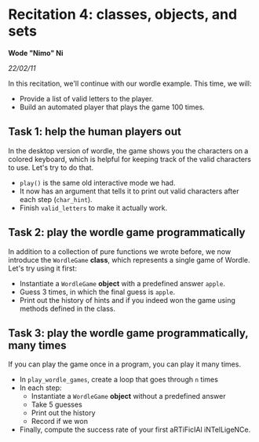 # Recitation 4: classes, objects, and sets

__Wode "Nimo" Ni__

_22/02/11_

In this recitation, we'll continue with our wordle example. This time, we will:

* Provide a list of valid letters to the player.
* Build an automated player that plays the game 100 times.

## Task 1: help the human players out

In the desktop version of wordle, the game shows you the characters on a colored keyboard, which is helpful for keeping track of the valid characters to use. Let's try to do that. 

* `play()` is the same old interactive mode we had. 
* It now has an argument that tells it to print out valid characters after each step (`char_hint`).
* Finish `valid_letters` to make it actually work.

## Task 2: play the wordle game programmatically

In addition to a collection of pure functions we wrote before, we now introduce the `WordleGame` __class__, which represents a single game of Wordle. Let's try using it first:

* Instantiate a `WordleGame` __object__ with a predefined answer `apple`.
* Guess 3 times, in which the final guess is `apple`.
* Print out the history of hints and if you indeed won the game using methods defined in the class.

## Task 3: play the wordle game programmatically, many times

If you can play the game once in a program, you can play it many times. 

* In `play_wordle_games`, create a loop that goes through `n` times
* In each step:
  * Instantiate a `WordleGame` __object__ without a predefined answer
  * Take 5 guesses
  * Print out the history
  * Record if we won
* Finally, compute the success rate of your first aRTiFicIAl iNTelLigeNCe.
